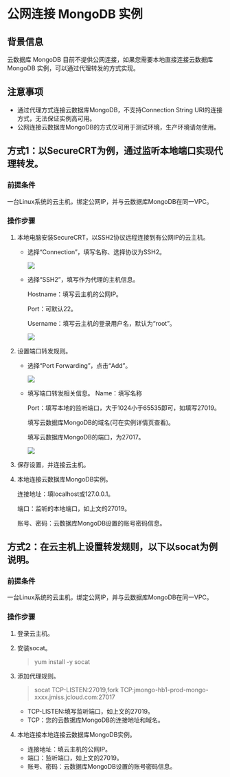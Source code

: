 # 公网连接 MongoDB 实例

## 背景信息
云数据库 MongoDB 目前不提供公网连接，如果您需要本地直接连接云数据库 MongoDB 实例，可以通过代理转发的方式实现。

## 注意事项

- 通过代理方式连接云数据库MongoDB，不支持Connection String URI的连接方式，无法保证实例高可用。
- 公网连接云数据库MongoDB的方式仅可用于测试环境，生产环境请勿使用。
	

## 方式1：以SecureCRT为例，通过监听本地端口实现代理转发。



### 前提条件

一台Linux系统的云主机，绑定公网IP，并与云数据库MongoDB在同一VPC。
### 操作步骤

1. 本地电脑安装SecureCRT，以SSH2协议远程连接到有公网IP的云主机。
   
   - 选择“Connection”，填写名称、选择协议为SSH2。
  
      ![](https://github.com/jdcloudcom/cn/blob/master/image/mongodb/mongo-031.png)

   - 选择“SSH2”，填写作为代理的主机信息。
   
      Hostname：填写云主机的公网IP。

      Port：可默认22。
      
      Username：填写云主机的登录用户名，默认为“root”。
      
      ![](https://github.com/jdcloudcom/cn/blob/master/image/mongodb/mongo-032.png)

1. 设置端口转发规则。
   - 选择“Port Forwarding”，点击“Add”。

      ![](https://github.com/jdcloudcom/cn/blob/master/image/mongodb/mongo-033.png)

   - 填写端口转发相关信息。
      Name：填写名称

      Port：填写本地的监听端口，大于1024小于65535即可，如填写27019。
      
      填写云数据库MongoDB的域名(可在实例详情页查看)。
      
      填写云数据库MongoDB的端口，为27017。
      
      ![](https://github.com/jdcloudcom/cn/blob/master/image/mongodb/mongo-034.png)

1. 保存设置，并连接云主机。
1. 本地连接云数据库MongoDB实例。

   连接地址：填localhost或127.0.0.1。
   
   端口：监听的本地端口，如上文的27019。
   
   账号、密码：云数据库MongoDB设置的账号密码信息。

## 方式2：在云主机上设置转发规则，以下以socat为例说明。

### 前提条件

一台Linux系统的云主机，绑定公网IP，并与云数据库MongoDB在同一VPC。

### 操作步骤

1. 登录云主机。
1. 安装socat。
   > yum install -y socat

2. 添加代理规则。
   > socat TCP-LISTEN:27019,fork TCP:jmongo-hb1-prod-mongo-xxxx.jmiss.jcloud.com:27017

   - TCP-LISTEN:填写监听端口，如上文的27019。
   - TCP：您的云数据库MongoDB的连接地址和域名。

1. 本地连接本地连接云数据库MongoDB实例。
   - 连接地址：填云主机的公网IP。
   - 端口：监听端口，如上文的27019。
   - 账号、密码：云数据库MongoDB设置的账号密码信息。
